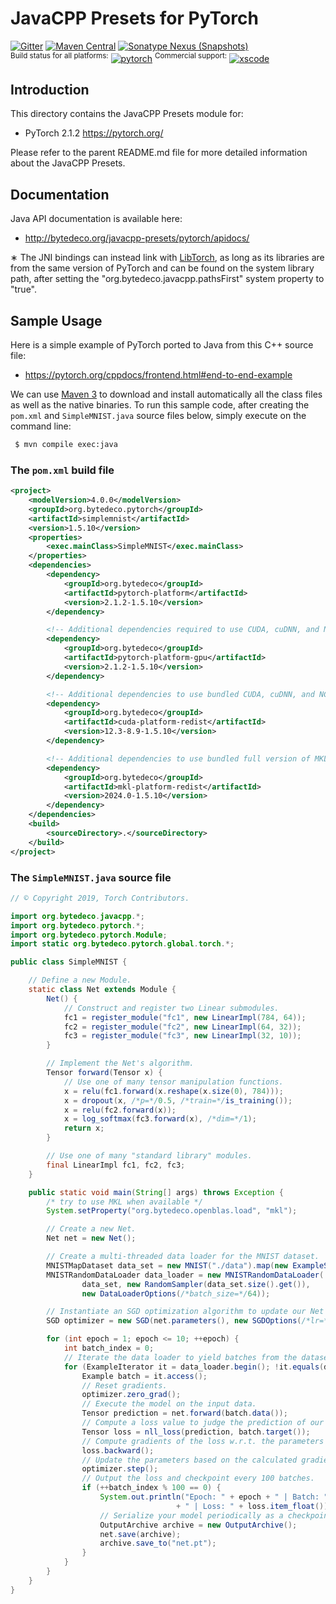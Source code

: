 JavaCPP Presets for PyTorch
===========================

[![Gitter](https://badges.gitter.im/bytedeco/javacpp.svg)](https://gitter.im/bytedeco/javacpp) [![Maven Central](https://maven-badges.herokuapp.com/maven-central/org.bytedeco/pytorch/badge.svg)](https://maven-badges.herokuapp.com/maven-central/org.bytedeco/pytorch) [![Sonatype Nexus (Snapshots)](https://img.shields.io/nexus/s/https/oss.sonatype.org/org.bytedeco/pytorch.svg)](http://bytedeco.org/builds/)  
<sup>Build status for all platforms:</sup> [![pytorch](https://github.com/bytedeco/javacpp-presets/workflows/pytorch/badge.svg)](https://github.com/bytedeco/javacpp-presets/actions?query=workflow%3Apytorch)  <sup>Commercial support:</sup> [![xscode](https://img.shields.io/badge/Available%20on-xs%3Acode-blue?style=?style=plastic&logo=appveyor&logo=data:image/png;base64,iVBORw0KGgoAAAANSUhEUgAAAEAAAABACAMAAACdt4HsAAAAGXRFWHRTb2Z0d2FyZQBBZG9iZSBJbWFnZVJlYWR5ccllPAAAAAZQTFRF////////VXz1bAAAAAJ0Uk5T/wDltzBKAAAAlUlEQVR42uzXSwqAMAwE0Mn9L+3Ggtgkk35QwcnSJo9S+yGwM9DCooCbgn4YrJ4CIPUcQF7/XSBbx2TEz4sAZ2q1RAECBAiYBlCtvwN+KiYAlG7UDGj59MViT9hOwEqAhYCtAsUZvL6I6W8c2wcbd+LIWSCHSTeSAAECngN4xxIDSK9f4B9t377Wd7H5Nt7/Xz8eAgwAvesLRjYYPuUAAAAASUVORK5CYII=)](https://xscode.com/bytedeco/javacpp-presets)


Introduction
------------
This directory contains the JavaCPP Presets module for:

 * PyTorch 2.1.2  https://pytorch.org/

Please refer to the parent README.md file for more detailed information about the JavaCPP Presets.


Documentation
-------------
Java API documentation is available here:

 * http://bytedeco.org/javacpp-presets/pytorch/apidocs/

&lowast; The JNI bindings can instead link with [LibTorch](https://pytorch.org/cppdocs/installing.html), as long as its libraries are from the same version of PyTorch and can be found on the system library path, after setting the "org.bytedeco.javacpp.pathsFirst" system property to "true".


Sample Usage
------------
Here is a simple example of PyTorch ported to Java from this C++ source file:

 * https://pytorch.org/cppdocs/frontend.html#end-to-end-example

We can use [Maven 3](http://maven.apache.org/) to download and install automatically all the class files as well as the native binaries. To run this sample code, after creating the `pom.xml` and `SimpleMNIST.java` source files below, simply execute on the command line:
```bash
 $ mvn compile exec:java
```

### The `pom.xml` build file
```xml
<project>
    <modelVersion>4.0.0</modelVersion>
    <groupId>org.bytedeco.pytorch</groupId>
    <artifactId>simplemnist</artifactId>
    <version>1.5.10</version>
    <properties>
        <exec.mainClass>SimpleMNIST</exec.mainClass>
    </properties>
    <dependencies>
        <dependency>
            <groupId>org.bytedeco</groupId>
            <artifactId>pytorch-platform</artifactId>
            <version>2.1.2-1.5.10</version>
        </dependency>

        <!-- Additional dependencies required to use CUDA, cuDNN, and NCCL -->
        <dependency>
            <groupId>org.bytedeco</groupId>
            <artifactId>pytorch-platform-gpu</artifactId>
            <version>2.1.2-1.5.10</version>
        </dependency>

        <!-- Additional dependencies to use bundled CUDA, cuDNN, and NCCL -->
        <dependency>
            <groupId>org.bytedeco</groupId>
            <artifactId>cuda-platform-redist</artifactId>
            <version>12.3-8.9-1.5.10</version>
        </dependency>

        <!-- Additional dependencies to use bundled full version of MKL -->
        <dependency>
            <groupId>org.bytedeco</groupId>
            <artifactId>mkl-platform-redist</artifactId>
            <version>2024.0-1.5.10</version>
        </dependency>
    </dependencies>
    <build>
        <sourceDirectory>.</sourceDirectory>
    </build>
</project>
```

### The `SimpleMNIST.java` source file
```java
// © Copyright 2019, Torch Contributors.

import org.bytedeco.javacpp.*;
import org.bytedeco.pytorch.*;
import org.bytedeco.pytorch.Module;
import static org.bytedeco.pytorch.global.torch.*;

public class SimpleMNIST {

    // Define a new Module.
    static class Net extends Module {
        Net() {
            // Construct and register two Linear submodules.
            fc1 = register_module("fc1", new LinearImpl(784, 64));
            fc2 = register_module("fc2", new LinearImpl(64, 32));
            fc3 = register_module("fc3", new LinearImpl(32, 10));
        }

        // Implement the Net's algorithm.
        Tensor forward(Tensor x) {
            // Use one of many tensor manipulation functions.
            x = relu(fc1.forward(x.reshape(x.size(0), 784)));
            x = dropout(x, /*p=*/0.5, /*train=*/is_training());
            x = relu(fc2.forward(x));
            x = log_softmax(fc3.forward(x), /*dim=*/1);
            return x;
        }

        // Use one of many "standard library" modules.
        final LinearImpl fc1, fc2, fc3;
    }

    public static void main(String[] args) throws Exception {
        /* try to use MKL when available */
        System.setProperty("org.bytedeco.openblas.load", "mkl");

        // Create a new Net.
        Net net = new Net();

        // Create a multi-threaded data loader for the MNIST dataset.
        MNISTMapDataset data_set = new MNIST("./data").map(new ExampleStack());
        MNISTRandomDataLoader data_loader = new MNISTRandomDataLoader(
                data_set, new RandomSampler(data_set.size().get()),
                new DataLoaderOptions(/*batch_size=*/64));

        // Instantiate an SGD optimization algorithm to update our Net's parameters.
        SGD optimizer = new SGD(net.parameters(), new SGDOptions(/*lr=*/0.01));

        for (int epoch = 1; epoch <= 10; ++epoch) {
            int batch_index = 0;
            // Iterate the data loader to yield batches from the dataset.
            for (ExampleIterator it = data_loader.begin(); !it.equals(data_loader.end()); it = it.increment()) {
                Example batch = it.access();
                // Reset gradients.
                optimizer.zero_grad();
                // Execute the model on the input data.
                Tensor prediction = net.forward(batch.data());
                // Compute a loss value to judge the prediction of our model.
                Tensor loss = nll_loss(prediction, batch.target());
                // Compute gradients of the loss w.r.t. the parameters of our model.
                loss.backward();
                // Update the parameters based on the calculated gradients.
                optimizer.step();
                // Output the loss and checkpoint every 100 batches.
                if (++batch_index % 100 == 0) {
                    System.out.println("Epoch: " + epoch + " | Batch: " + batch_index
                                     + " | Loss: " + loss.item_float());
                    // Serialize your model periodically as a checkpoint.
                    OutputArchive archive = new OutputArchive();
                    net.save(archive);
                    archive.save_to("net.pt");
                }
            }
        }
    }
}
```
